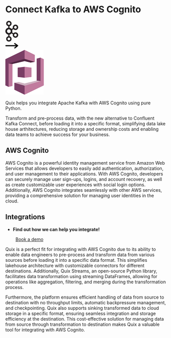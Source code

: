 # Connect Kafka to AWS Cognito

<div class="connect-images cards blog-grid-card" markdown>
<div>
<img src="../images/kafka_logo.png" width="40px" />
</div>
<div>
<img src="../images/arrow.svg" width="40px" />
</div>
<div>
<img src="./images/aws-cognito_1.jpg" />
</div>
</div>

Quix helps you integrate Apache Kafka with AWS Cognito using pure Python.

Transform and pre-process data, with the new alternative to Confluent Kafka Connect, before loading it into a specific format, simplifying data lake house arthitectures, reducing storage and ownership costs and enabling data teams to achieve success for your business.

## AWS Cognito

AWS Cognito is a powerful identity management service from Amazon Web Services that allows developers to easily add authentication, authorization, and user management to their applications. With AWS Cognito, developers can securely manage user sign-ups, logins, and account recovery, as well as create customizable user experiences with social login options. Additionally, AWS Cognito integrates seamlessly with other AWS services, providing a comprehensive solution for managing user identities in the cloud.

## Integrations

<div class="grid cards" markdown>

- __Find out how we can help you integrate!__

    <a class="md-button md-button--primary" href="https://share.hsforms.com/1iW0TmZzKQMChk0lxd_tGiw4yjw2?__hstc=175542013.2303933fbd746c0ac86d9ccbe9bc9100.1728383268831.1729603416735.1729620918855.31&__hssc=175542013.1.1729620918855&__hsfp=2132701734" target="_blank" style="margin:.5rem;">Book a demo</a>

</div>


Quix is a perfect fit for integrating with AWS Cognito due to its ability to enable data engineers to pre-process and transform data from various sources before loading it into a specific data format. This simplifies lakehouse architecture with customizable connectors for different destinations. Additionally, Quix Streams, an open-source Python library, facilitates data transformation using streaming DataFrames, allowing for operations like aggregation, filtering, and merging during the transformation process.

Furthermore, the platform ensures efficient handling of data from source to destination with no throughput limits, automatic backpressure management, and checkpointing. Quix also supports sinking transformed data to cloud storage in a specific format, ensuring seamless integration and storage efficiency at the destination. This cost-effective solution for managing data from source through transformation to destination makes Quix a valuable tool for integrating with AWS Cognito.

